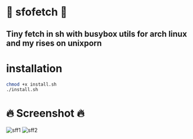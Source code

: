 # :space_invader: sfofetch :space_invader:
## Tiny fetch in sh with busybox utils for arch linux and my rises on unixporn
# installation
```bash
chmod +x install.sh
./install.sh
```
# :fire: Screenshot :fire:
![sff1](https://media.discordapp.net/attachments/955362477137362954/957448714157445190/2022-03-27_04-18.png?raw=true)
![sff2](https://cdn.discordapp.com/attachments/955362477137362954/957696740235022366/2022-03-27_20-44.png?raw=true)
